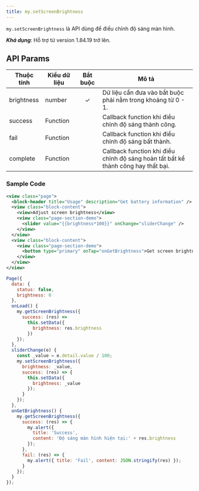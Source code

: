 ```yaml
---
title: my.setScreenBrightness
---
```


`my.setScreenBrightness` là API dùng để điều chỉnh độ sáng màn hình.

**_Khả dụng_**: Hỗ trợ từ version 1.84.19 trở lên.

## API Params

| Thuộc tính | Kiểu dữ liệu | Bắt buộc | Mô tả                                                                             |
| ---------- | ------------ | :------: | --------------------------------------------------------------------------------- |
| brightness | number       |    ✓     | Dữ liệu cần đưa vào bắt buộc phải nằm trong khoảng từ 0 - 1.                      |
| success    | Function     |          | Callback function khi điều chỉnh độ sáng thành công.                              |
| fail       | Function     |          | Callback function khi điều chỉnh độ sáng bất thành.                               |
| complete   | Function     |          | Callback function khi điều chỉnh độ sáng hoàn tất bất kể thành công hay thất bại. |

### Sample Code

```xml
<view class="page">
  <block-header title="Usage" description="Get battery information" />
  <view class="block-content">
    <view>Adjust screen brightness</view>
    <view class="page-section-demo">
      <slider value="{{brightness*100}}" onChange="sliderChange" />
    </view>
  </view>
  <view class="block-content">
    <view class="page-section-demo">
      <button type="primary" onTap="onGetBrightness">Get screen brightness</button>
    </view>
  </view>
</view>
```

```js
Page({
  data: {
    status: false,
    brightness: 0
  },
  onLoad() {
    my.getScreenBrightness({
      success: (res) =>
        this.setData({
          brightness: res.brightness
        })
    });
  },
  sliderChange(e) {
    const _value = e.detail.value / 100;
    my.setScreenBrightness({
      brightness: _value,
      success: (res) => {
        this.setData({
          brightness: _value
        });
      }
    });
  },
  onGetBrightness() {
    my.getScreenBrightness({
      success: (res) => {
        my.alert({
          title: 'Success',
          content: 'Độ sáng màn hình hiện tại:' + res.brightness
        });
      },
      fail: (res) => {
        my.alert({ title: 'Fail', content: JSON.stringify(res) });
      }
    });
  }
});
```
